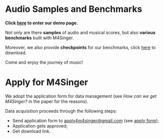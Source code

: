 #  Audio Samples and Benchmarks
**Click [here](https://m4singer.github.io/) to enter our demo page.**

Not only are there **samples** of audio and musical scores, but also **various benchmarks** built with M4Singer. 

Moreover, we also provide **checkpoints** for our benchmarks, click [here](https://drive.google.com/drive/folders/1ZkxbZTFjHroNpxmXuR3sQIgmT1mObNgw?usp=sharing) to download.

Come and enjoy the journey of music!
#  Apply for M4Singer
We adopt the application form for data management (see _*How can we get M4Singer?*_ in the paper for the reasons).

Data acquisition proceeds through the following steps:
- Send application form to apply4m4singer@gmail.com (see [apply form](https://github.com/M4Singer/M4Singer/blob/master/apply_form.md));
- Application gets approved;
- Get download link.
